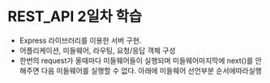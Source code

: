 # REST_API 2일차 학습

- Express 라이브러리를 이용한 서버 구현.
- 어플리케이션, 미들웨어, 라우팅, 요청/응답 객체 구성
- 한번의 request가 올때마다 미들웨어들이 실행되며 미들웨어마지막에 next()를 안해주면 다음 미들웨어를 실행할 수 없다. 아래에 미들웨어 선언부분 순서에따라실행
